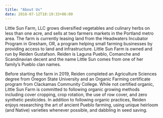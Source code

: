 ```yaml
---
title: "About Us"
date: 2018-07-12T18:19:33+06:00
---
```


Little Sun Farm, LLC grows diversified vegetables and culinary herbs on less than one acre, and sells at two farmers markets in the Portland metro area. The farm is currently leasing land from the Headwaters Incubator Program in Gresham, OR, a program helping small farming businesses by providing access to land and infrastructure. Little Sun Farm is owned and run by Reiden Gustafson. Reiden is Laguna Pueblo, Comanche and Scandinavian decent and the name Little Sun comes from one of her family’s Pueblo clan names. 

Before starting the farm in 2019, Reiden completed an Agriculture Sciences degree from Oregon State University and an Organic Farming certificate program from Clackamas Community College. While not certified organic, Little Sun Farm is committed to following organic growing methods including cover cropping, crop rotation, the use of row cover, and zero synthetic pesticides. In addition to following organic practices, Reiden enjoys researching the art of ancient Pueblo farming, using unique heirloom (and Native) varieties whenever possible, and dabbling in seed saving. 

